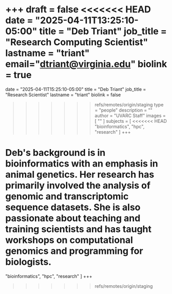 +++
draft = false
<<<<<<< HEAD
date = "2025-04-11T13:25:10-05:00"
title = "Deb Triant"
job_title = "Research Computing Scientist"
lastname = "triant"
email="dtriant@virginia.edu"
biolink = true
=======
date = "2025-04-11T15:25:10-05:00"
title = "Deb Triant"
job_title = "Research Scientist"
lastname = "triant"
biolink = false
>>>>>>> refs/remotes/origin/staging
type = "people"
description = ""
author = "UVARC Staff"
images = [
  ""
]
subjects = [
<<<<<<< HEAD
  "bioinformatics",
  "hpc",
  "research"
]
+++

Deb's background is in bioinformatics with an emphasis in animal genetics. Her research has primarily involved the analysis of genomic and transcriptomic sequence datasets. She is also passionate about teaching and training scientists and has taught workshops on computational genomics and programming for biologists.
=======
   "bioinformatics", "hpc", "research"
]
+++

>>>>>>> refs/remotes/origin/staging
